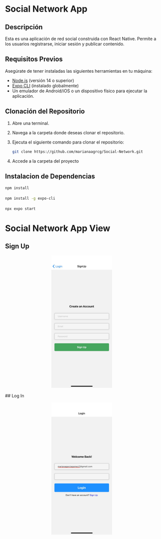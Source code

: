 # Social Network App

## Descripción

Esta es una aplicación de red social construida con React Native. Permite a los usuarios registrarse, iniciar sesión y publicar contenido.

## Requisitos Previos

Asegúrate de tener instaladas las siguientes herramientas en tu máquina:

- [Node.js](https://nodejs.org/) (versión 14 o superior)
- [Expo CLI](https://docs.expo.dev/get-started/installation/) (instalado globalmente)
- Un emulador de Android/iOS o un dispositivo físico para ejecutar la aplicación.

## Clonación del Repositorio

1. Abre una terminal.
2. Navega a la carpeta donde deseas clonar el repositorio.
3. Ejecuta el siguiente comando para clonar el repositorio:

   ```bash
   git clone https://github.com/marianaagrcg/Social-Network.git
4.  Accede a la carpeta del proyecto

## Instalacion de Dependencias 
```bash
npm install

npm install -g expo-cli

npx expo start
```

# Social Network App View
 ## Sign Up
 <p align="center">
  <img src="./assets/signupImage.jpeg" alt="Sign Up" width="200">
</p>
 ## Log In
  <p align="center">
  <img src="./assets/loginImage.jpeg" alt="Sign Up" width="200">
</p>
